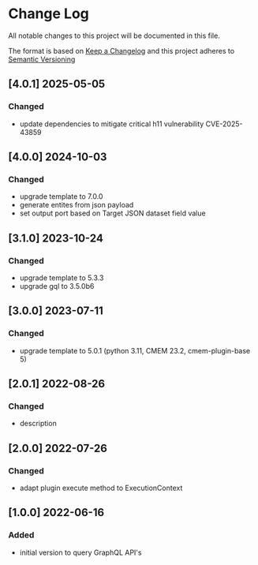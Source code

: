 <!-- markdownlint-disable MD012 MD013 MD024 MD033 -->
# Change Log

All notable changes to this project will be documented in this file.

The format is based on [Keep a Changelog](http://keepachangelog.com/) and this project adheres to [Semantic Versioning](https://semver.org/)

## [4.0.1] 2025-05-05

### Changed

- update dependencies to mitigate critical h11 vulnerability CVE-2025-43859


## [4.0.0] 2024-10-03

### Changed

- upgrade template to 7.0.0
- generate entites from json payload
- set output port based on Target JSON dataset field value

## [3.1.0] 2023-10-24

### Changed

- upgrade template to 5.3.3
- upgrade gql to 3.5.0b6


## [3.0.0] 2023-07-11

### Changed

- upgrade template to 5.0.1 (python 3.11, CMEM 23.2, cmem-plugin-base 5)


## [2.0.1] 2022-08-26

### Changed

- description


## [2.0.0] 2022-07-26

### Changed

- adapt plugin execute method to ExecutionContext 


## [1.0.0] 2022-06-16

### Added

- initial version to query GraphQL API's

